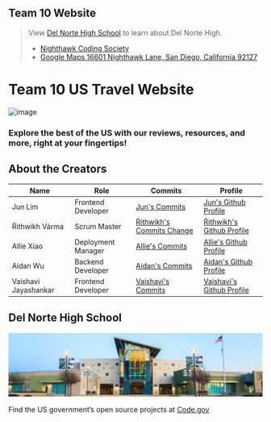 ## Team 10 Website
> View [Del Norte High School](https://www.powayusd.com/dnhs) to learn about Del Norte High. 
> - [Nighthawk Coding Society](https://csacoders.nighthawkcodingsociety.com/)
> - [Google Maps 16601 Nighthawk Lane, San Diego, California 92127](https://www.google.com/maps/dir//Del+Norte+High+School,+16601+Nighthawk+Ln,+San+Diego,+CA+92127/@33.0133188,-117.1247439,17z/data=!4m9!4m8!1m0!1m5!1m1!1s0x80dba1ec35227da1:0x59bf2ef553075a2b!2m2!1d-117.1214139!2d33.0144484!3e0)

# Team 10 US Travel Website

![image](https://user-images.githubusercontent.com/85912486/216129510-c967264d-8740-42cd-836a-71f31c2e0249.png)

### Explore the best of the US with our reviews, resources, and more, right at your fingertips!

## About the Creators
| Name | Role | Commits | Profile |
| --- | --- | --- | --- |
| Jun Lim | Frontend Developer | [Jun's Commits](https://github.com/guapbeast/team10/commits?author=peacekeeper6) | [Jun's Github Profile](https://github.com/peacekeeper6) |
| Ŕithwikh Várma | Scrum Master | [Ŕithwikh's Commits Change](https://github.com/guapbeast/team10/commits?author=guapbeast) | [Ŕithwikh's Github Profile](https://github.com/guapbeast) |
| Allie Xiao | Deployment Manager | [Allie's Commits](https://github.com/guapbeast/team10/commits?author=xiaoa0) | [Allie's Github Profile](https://github.com/xiaoa0) |
| Aidan Wu | Backend Developer | [Aidan's Commits](https://github.com/guapbeast/team10/commits?author=aidanywu) | [Aidan's Github Profile](https://github.com/aidanywu) |
| Vaishavi Jayashankar | Frontend Developer | [Vaishavi's Commits](https://github.com/guapbeast/team10/commits?author=vaishavijay) | [Vaishavi's Github Profile](https://github.com/vaishavijay) |

## Del Norte High School

<div class="row">
  <div class="column">
<img src="images/delnortelong.jpg">
  </div>
  <div class="col-md-4 float-left animate-out mb-4">

<p>Find the US government’s open source projects at <a href="https://code.gov/">Code.gov</a></p>
